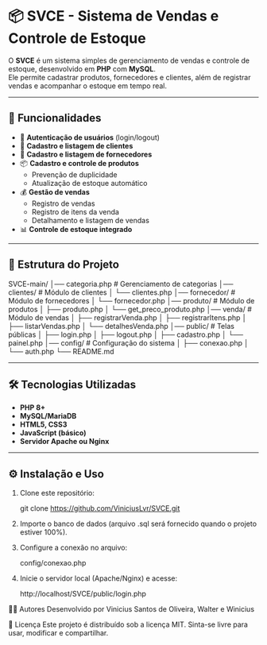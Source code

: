 # 📦 SVCE - Sistema de Vendas e Controle de Estoque

O **SVCE** é um sistema simples de gerenciamento de vendas e controle de estoque, desenvolvido em **PHP** com **MySQL**.  
Ele permite cadastrar produtos, fornecedores e clientes, além de registrar vendas e acompanhar o estoque em tempo real.

---

## 🚀 Funcionalidades

- 🔑 **Autenticação de usuários** (login/logout)
- 👤 **Cadastro e listagem de clientes**
- 🏢 **Cadastro e listagem de fornecedores**
- 📦 **Cadastro e controle de produtos**
  - Prevenção de duplicidade
  - Atualização de estoque automático
- 💰 **Gestão de vendas**
  - Registro de vendas
  - Registro de itens da venda
  - Detalhamento e listagem de vendas
- 📊 **Controle de estoque integrado**

---

## 📂 Estrutura do Projeto

SVCE-main/
│── categoria.php # Gerenciamento de categorias
│── clientes/ # Módulo de clientes
│ └── clientes.php
│── fornecedor/ # Módulo de fornecedores
│ └── fornecedor.php
│── produto/ # Módulo de produtos
│ ├── produto.php
│ └── get_preco_produto.php
│── venda/ # Módulo de vendas
│ ├── registrarVenda.php
│ ├── registrarItens.php
│ ├── listarVendas.php
│ └── detalhesVenda.php
│── public/ # Telas públicas
│ ├── login.php
│ ├── logout.php
│ ├── cadastro.php
│ └── painel.php
│── config/ # Configuração do sistema
│ ├── conexao.php
│ └── auth.php
└── README.md


---

## 🛠️ Tecnologias Utilizadas

- **PHP 8+**
- **MySQL/MariaDB**
- **HTML5, CSS3**
- **JavaScript (básico)**
- **Servidor Apache ou Nginx**

---

## ⚙️ Instalação e Uso

1. Clone este repositório:

   git clone https://github.com/ViniciusLvr/SVCE.git

   
2. Importe o banco de dados (arquivo .sql será fornecido quando o projeto estiver 100%).

3. Configure a conexão no arquivo:

    config/conexao.php

4. Inicie o servidor local (Apache/Nginx) e acesse:

    http://localhost/SVCE/public/login.php


👨‍💻 Autores
Desenvolvido por Vinicius Santos de Oliveira, Walter e Winicius

📜 Licença
Este projeto é distribuído sob a licença MIT.
Sinta-se livre para usar, modificar e compartilhar.

